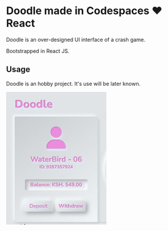 # Doodle made in Codespaces ♥️ React

Doodle is an over-designed UI interface of a crash game.

Bootstrapped in React JS. 

## Usage

Doodle is an hobby project. It's use will be later known.

![alt text](https://github.com/samuelmunyoki/doodle/blob/main/bb.JPG?raw=true)
